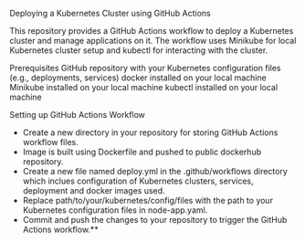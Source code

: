 Deploying a Kubernetes Cluster using GitHub Actions

This repository provides a GitHub Actions workflow to deploy a Kubernetes cluster and manage applications on it. The workflow uses Minikube for local Kubernetes cluster setup and kubectl for interacting with the cluster.

Prerequisites
GitHub repository with your Kubernetes configuration files (e.g., deployments, services)
docker installed on your local machine
Minikube installed on your local machine
kubectl installed on your local machine


Setting up GitHub Actions Workflow
* Create a new directory in your repository for storing GitHub Actions workflow files.
* Image is built using Dockerfile and pushed to public dockerhub repository.
* Create a new file named deploy.yml in the .github/workflows directory which inclues configuration of Kubernetes clusters, services, deployment and docker images used.
* Replace path/to/your/kubernetes/config/files with the path to your Kubernetes configuration files in node-app.yaml.
* Commit and push the changes to your repository to trigger the GitHub Actions workflow.**